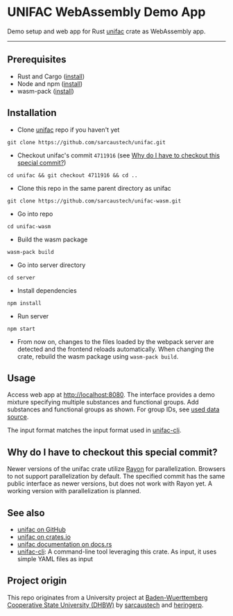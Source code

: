 # UNIFAC WebAssembly Demo App

Demo setup and web app for Rust [unifac](https://github.com/sarcaustech/unifac) crate as WebAssembly app.

---

## Prerequisites
- Rust and Cargo ([install](https://doc.rust-lang.org/cargo/getting-started/installation.html))
- Node and npm ([install](https://docs.npmjs.com/downloading-and-installing-node-js-and-npm))
- wasm-pack ([install](https://rustwasm.github.io/wasm-pack/installer/))

## Installation
- Clone [unifac](https://github.com/sarcaustech/unifac) repo if you haven't yet
```
git clone https://github.com/sarcaustech/unifac.git
```
- Checkout unifac's commit `4711916` (see [Why do I have to checkout this special commit?](#why-do-i-have-to-checkout-this-special-commit))
```
cd unifac && git checkout 4711916 && cd ..
```
- Clone this repo in the same parent directory as unifac 
```
git clone https://github.com/sarcaustech/unifac-wasm.git
```
- Go into repo 
```
cd unifac-wasm
```
- Build the wasm package 
```
wasm-pack build
```
- Go into server directory 
```
cd server
```
- Install dependencies 
```
npm install
```
- Run server 
```
npm start
```
- From now on, changes to the files loaded by the webpack server are detected and the frontend reloads automatically. When changing the crate, rebuild the wasm package using `wasm-pack build`.

## Usage

Access web app at [http://localhost:8080](http://localhost:8080). The interface provides a demo mixture specifying multiple substances and functional groups. Add substances and functional groups as shown. For group IDs, see [used data source](http://www.ddbst.com/published-parameters-unifac.html).

The input format matches the input format used in [unifac-cli](https://github.com/sarcaustech/unifac-cli).

## Why do I have to checkout this special commit?

Newer versions of the unifac crate utilize [Rayon](https://crates.io/crates/rayon) for parallelization. Browsers to not support parallelization by default. The specified commit has the same public interface as newer versions, but does not work with Rayon yet. A working version with parallelization is planned.

## See also
- [unifac on GitHub](https://github.com/sarcaustech/unifac)
- [unifac on crates.io](https://crates.io/crates/unifac)
- [unifac documentation on docs.rs](https://docs.rs/unifac)
- [unifac-cli](https://github.com/sarcaustech/unifac-cli): A command-line tool leveraging this crate. As input, it uses simple YAML files as input

## Project origin
This repo originates from a University project at [Baden-Wuerttemberg Cooperative State University (DHBW)](https://www.dhbw.de/english/home) by [sarcaustech](https://github.com/sarcaustech) and [heringerp](https://github.com/heringerp).